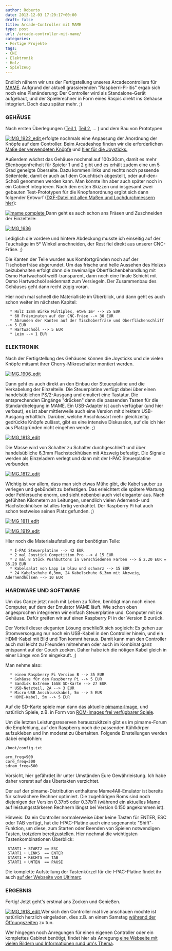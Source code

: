 ```yaml
---
author: Roberto
date: 2013-12-03 17:20:17+00:00
draft: false
title: Arcade-Controller mit MAME
type: post
url: /arcade-controller-mit-mame/
categories:
- Fertige Projekte
tags:
- CNC
- Elektronik
- Holz
- Spielzeug
---
```


Endlich nähern wir uns der Fertigstellung unseres Arcadecontrollers für [MAME](http://mamedev.org). Aufgrund der aktuell grassierenden "Raspberri-Pi-itis" ergab sich noch eine Planänderung: Der Controller wird als Standalone-Gerät aufgebaut, und der Spielerechner in Form eines Raspis direkt ins Gehäuse integriert. Doch dazu später mehr. ;)<!-- more -->


### GEHÄUSE


Nach ersten Überlegungen ([Teil 1](/arcade-cabinet-mit-mame-1/), [Teil 2](/arcade-cabinet-mit-mame-2/), ... ) und dem Bau von Prototypen

[![IMG_1922_edit](https://eigenbaukombinat.de/wp-content/uploads/2013/12/IMG_1922_edit-300x300.jpg)
](https://eigenbaukombinat.de/wp-content/uploads/2013/02/konsole1.png)erfolgte nochmals eine Anpassung der Anordnung der Knöpfe auf dem Controller. Beim Arcadeshop finden wir die erforderlichen [Maße der verwendeten Knöpfe](http:/https://www.arcadeshop.de/images/specs/arcade-pb-sl-data.gif) und [hier für die Joysticks.](http:/https://www.arcadeshop.de/images/specs/arcade-joyst-c-mount.gif)

Außerdem wächst das Gehäuse nochmal auf 100x30cm, damit es mehr Ellenbogenfreiheit für Spieler 1 und 2 gibt und es erhält zudem eine um 5 Grad geneigte Oberseite. Dazu kommen links und rechts noch passende Seitenteile, damit er auch auf dem Couchtisch abgestellt, oder auf-den-Schoß genommen werden kann. Man könnte ihn aber auch später noch in ein Cabinet integrieren.
Nach den ersten Skizzen und insgesamt zwei gebauten Test-Prototypen für die Knopfanordnung ergibt sich dann folgender Entwurf ([DXF-Datei mit allen Maßen und Lochdurchmessern hier](https://eigenbaukombinat.de/wp-content/uploads/2013/12/mame-complete.dxf)):

[![mame complete](https://eigenbaukombinat.de/wp-content/uploads/2013/12/mame-complete-294x300.png)
](https://eigenbaukombinat.de/wp-content/uploads/2013/12/mame-complete.png)Dann geht es auch schon ans Fräsen und Zuschneiden der Einzelteile:

[![IMG_1636](https://eigenbaukombinat.de/wp-content/uploads/2013/10/IMG_1636-1024x680.jpg)
](https://eigenbaukombinat.de/wp-content/uploads/2013/10/IMG_1636.jpg)

Lediglich die vordere und hintere Abdeckung musste ich einseitig auf der Tauchsäge im 5° Winkel anschneiden, der Rest fiel direkt aus unserer CNC-Fräse. ;)

Die Kanten der Teile wurden aus Komfortgründen noch auf der Tischoberfräse abgerundet. Um das frische und helle Aussehen des Holzes beizubehalten erfolgt dann die zweimalige Oberflächenbehandlung mit Osmo Hartwachsöl weiß-transparent, dann noch eine finale Schicht mit Osmo Hartwachsöl seidenmatt zum Versiegeln. Der Zusammenbau des Gehäuses geht dann recht zügig voran.

Hier noch mal schnell die Materialliste im Überblick, und dann geht es auch schon weiter im nächsten Kapitel:



	  * Holz 12mm Birke Multiplex, etwa 1m² --> 25 EUR
	  * 60 Fräsminuten auf der CNC-Fräse --> 30 EUR
	  * Abrunden der Kanten auf der Tischoberfräse und Oberflächenschliff --> 5 EUR
	  * Hartwachsöl --> 5 EUR
	  * Leim --> 1 EUR



### ELEKTRONIK


Nach der Fertigstellung des Gehäuses können die Joysticks und die vielen Knöpfe mitsamt ihrer Cherry-Mikroschalter montiert werden.

[![IMG_1906_edit](https://eigenbaukombinat.de/wp-content/uploads/2013/12/IMG_1906_edit-1024x680.jpg)
](https://eigenbaukombinat.de/wp-content/uploads/2013/12/IMG_1906_edit.jpg)

Dann geht es auch direkt an den Einbau der Steuerplatine und die Verkabelung der Einzelteile. Die Steuerplatine verfügt dabei über einen handelsüblichen PS/2-Ausgang und emuliert eine Tastatur. Die entsprechenden Eingänge "drücken" dann die passenden Tasten für die Standardbelegung in MAME. Ein USB-Adapter ist auch verfügbar (und hier verbaut), es ist aber mittlerweile auch eine Version mit direktem USB-Ausgang erhältlich. Darüber, welche Anschlussart mehr gleichzeitig gedrückte Knöpfe zulässt, gibt es eine intensive Diskussion, auf die ich hier aus Platzgründen nicht eingehen werde. ;)

[![IMG_1813_edit](https://eigenbaukombinat.de/wp-content/uploads/2013/12/IMG_1813_edit-1024x680.jpg)
](https://eigenbaukombinat.de/wp-content/uploads/2013/12/IMG_1813_edit.jpg)

Die Masse wird von Schalter zu Schalter durchgeschleift und über handelsübliche 6,3mm Flachsteckhülsen mit Abzweig befestigt. Die Signale werden als Einzeladern verlegt und dann mit der I-PAC Steuerplatine verbunden.

[![IMG_1812_edit](https://eigenbaukombinat.de/wp-content/uploads/2013/12/IMG_1812_edit-1024x680.jpg)
](https://eigenbaukombinat.de/wp-content/uploads/2013/12/IMG_1812_edit.jpg)

Wichtig ist vor allem, dass man sich etwas Mühe gibt, die Kabel sauber zu verlegen und gebündelt zu befestigen. Das erleichtert die spätere Wartung oder Fehlersuche enorm, und sieht nebenbei auch viel eleganter aus. Nach gefühlten Kilometern an Leitungen, unendlich vielen Adernend- und Flachsteckhülsen ist alles fertig verdrahtet. Der Raspberry Pi hat auch schon testweise seinen Platz gefunden. ;)

[![IMG_1811_edit](https://eigenbaukombinat.de/wp-content/uploads/2013/12/IMG_1811_edit-1024x680.jpg)
](https://eigenbaukombinat.de/wp-content/uploads/2013/12/IMG_1811_edit.jpg)

[![IMG_1919_edit](https://eigenbaukombinat.de/wp-content/uploads/2013/12/IMG_1919_edit-1024x680.jpg)
](https://eigenbaukombinat.de/wp-content/uploads/2013/12/IMG_1919_edit.jpg)

Hier noch die Materialaufstellung der benötigten Teile:



	  * I-PAC Steuerplatine --> 42 EUR
	  * 2 mal Joystick Competition Pro --> á 15 EUR
	  * 2 mal 8 Stück Pushbuttons in verschiedenen Farben --> á 2.20 EUR = 35,20 EUR
	  * Kabelsalat von Lapp in blau und schwarz --> 15 EUR
	  * 24 Kabelschuhe 6,3mm, 24 Kabelschuhe 6,3mm mit Abzweig, Adernendhülsen --> 10 EUR



### HARDWARE UND SOFTWARE


Um das Ganze jetzt noch mit Leben zu füllen, benötigt man noch einen Computer, auf dem der Emulator MAME läuft. Wie schon oben angesprochen integrieren wir einfach Steuerplatine und  Computer mit ins Gehäuse. Dafür greifen wir auf einen Raspberry Pi in der Version B zurück.

Der Vorteil dieser eleganten Lösung erschließt sich sogleich: Es gehen zur Stromversorgung nur noch ein USB-Kabel in den Controller hinein, und ein HDMI-Kabel mit Bild und Ton kommt heraus. Damit kann man den Controller auch mal leicht zu Freunden mitnehmen oder auch im Kombinat ganz entspannt auf der Couch zocken. Daher habe ich die nötigen Kabel gleich in einer Länge von 5m eingekauft. ;)

Man nehme also:



	  * einen Raspberry Pi Version B --> 35 EUR
	  * Gehäuse für den Raspberry Pi --> 5 EUR
	  * Sandisk Extreme 16GB SD-Karte --> 27 EUR
	  * USB-Netzteil, 2A --> 3 EUR
	  * Micro-USB Anschlusskabel, 5m --> 5 EUR
	  * HDMI-Kabel, 5m --> 5 EUR

Auf die SD-Karte spiele man dann das aktuelle [pimame-Image](http://pimame.org/), und natürlich Spiele, z.B. in Form von [ROM-Images frei verfügbarer Spiele](http:/https://www.mamedev.org/roms/).

Um die letzten Leistungsreserven herauszukitzeln gibt es im pimame-Forum die Empfehlung, auf den Raspberry noch die passenden Kühlkörper aufzukleben und ihn moderat zu übertakten.
Folgende Einstellungen werden dabei empfohlen:

    
    /boot/config.txt
    
    arm_freq=900
    core_freq=300
    sdram_freq=500


Vorsicht, hier gefährdet ihr unter Umständen Eure Gewährleistung. Ich habe daher vorerst auf das Übertakten verzichtet.

Der auf der pimame-Distribution enthaltene Mame4All-Emulator ist bereits für schwächere Rechner optimiert. Die zugehörigen Roms sind noch diejenigen der Version 0.37b5 oder 0.37b11 (während ein aktuelles Mame auf leistungsstärkeren Rechnern längst bei Version 0.150 angekommen ist).

Hinweis: Da ein Controller normalerweise über keine Tasten für ENTER, ESC oder TAB verfügt, hat die I-PAC-Platine auch eine sogenannte "Shift"-Funktion, um diese, zum Starten oder Beenden von Spielen notwendigen Tasten, trotzdem bereitzustellen. Hier nochmal die wichtigsten Tastenkombinationen Überblick:

    
     START1 + START2 == ESC
     START1 + LINKS  == ENTER
     START1 + RECHTS == TAB
     START1 + UNTEN  == PAUSE


Die komplette Aufstellung der Tastenkürzel für die I-PAC-Platine findet ihr auch [auf der Webseite von Ultimarc](http:/https://www.ultimarc.com/ipac2.html).


### ERGEBNIS


Fertig! Jetzt geht's erstmal ans Zocken und Genießen.

[![IMG_1918_edit](https://eigenbaukombinat.de/wp-content/uploads/2013/12/IMG_1918_edit-1024x680.jpg)
](https://eigenbaukombinat.de/wp-content/uploads/2013/12/IMG_1918_edit.jpg)Wer sich den Controller mal live anschauen möchte ist natürlich herzlich eingeladen, dies z.B. an einem Samstag [während der Öffnungszeiten](/oeffnungszeiten/) zu tun.

Wer hingegen noch Anregungen für einen eigenen Controller oder ein komplettes Cabinet benötigt, findet hier als Anregung [eine Webseite mit vielen Bildern und Informationen rund um's Thema](http://wiki.laub-home.de/wiki/Projekt_Arcade_Cabinet).
